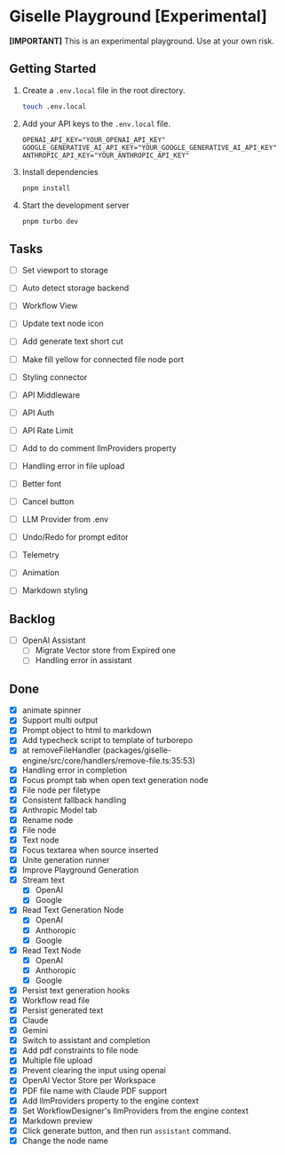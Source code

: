 # Giselle Playground [Experimental]

**[IMPORTANT]** This is an experimental playground. Use at your own risk.

## Getting Started

1. Create a `.env.local` file in the root directory.

    ```sh
    touch .env.local
    ```

2. Add your API keys to the `.env.local` file.

    ```.env
    OPENAI_API_KEY="YOUR_OPENAI_API_KEY"
    GOOGLE_GENERATIVE_AI_API_KEY="YOUR_GOOGLE_GENERATIVE_AI_API_KEY"
    ANTHROPIC_API_KEY="YOUR_ANTHROPIC_API_KEY"
    ```
3. Install dependencies

    ```sh
    pnpm install
    ```

4. Start the development server

    ```sh
    pnpm turbo dev
    ```

## Tasks

- [ ] Set viewport to storage
- [ ] Auto detect storage backend
- [ ] Workflow View
- [ ] Update text node icon
- [ ] Add generate text short cut
- [ ] Make fill yellow for connected file node port
- [ ] Styling connector
- [ ] API Middleware
- [ ] API Auth
- [ ] API Rate Limit
- [ ] Add to do comment llmProviders property
- [ ] Handling error in file upload
- [ ] Better font
- [ ] Cancel button
- [ ] LLM Provider from .env
- [ ] Undo/Redo for prompt editor
- [ ] Telemetry
- [ ] Animation
- [ ] Markdown styling


## Backlog

- [ ] OpenAI Assistant
  - [ ] Migrate Vector store from Expired one
  - [ ] Handling error in assistant

## Done

- [x] animate spinner
- [x] Support multi output
- [x] Prompt object to html to markdown
- [x] Add typecheck script to template of turborepo
- [x] at removeFileHandler (packages/giselle-engine/src/core/handlers/remove-file.ts:35:53)
- [x] Handling error in completion
- [x] Focus prompt tab when open text generation node
- [x] File node per filetype
- [x] Consistent fallback handling
- [x] Anthropic Model tab
- [x] Rename node
- [x] File node
- [x] Text node
- [x] Focus textarea when source inserted
- [x] Unite generation runner
- [x] Improve Playground Generation
- [x] Stream text
  - [x] OpenAI
  - [x] Google
- [x] Read Text Generation Node
  - [x] OpenAI
  - [x] Anthoropic
  - [x] Google
- [x] Read Text Node
  - [x] OpenAI
  - [x] Anthoropic
  - [x] Google
- [x] Persist text generation hooks
- [x] Workflow read file
- [x] Persist generated text
- [x] Claude
- [x] Gemini
- [x] Switch to assistant and completion
- [x] Add pdf constraints to file node
- [x] Multiple file upload
- [x] Prevent clearing the input using openai
- [x] OpenAI Vector Store per Workspace
- [x] PDF file name with Claude PDF support
- [x] Add llmProviders property to the engine context
- [x] Set WorkflowDesigner's llmProviders from the engine context
- [x] Markdown preview
- [x] Click generate button, and then run `assistant` command.
- [x] Change the node name
